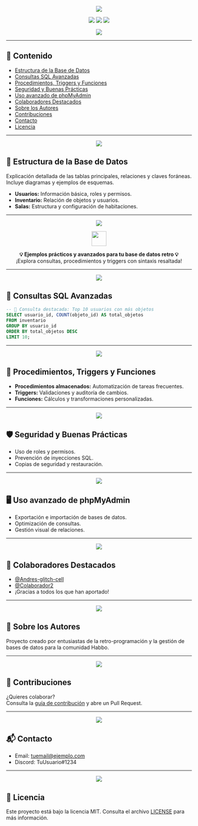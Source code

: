 <!-- Banner principal animado -->
<p align="center">
  <img src="https://capsule-render.vercel.app/api?type=waving&color=6C78AF&height=180&section=header&text=Temabbo%20Apuntes&fontSize=38&fontColor=ffffff&animation=fadeIn" />
</p>

<!-- Badges -->
<p align="center">
  <img src="https://img.shields.io/github/stars/Andres-glitch-cell/Temabbo_Apuntes?style=social" />
  <img src="https://img.shields.io/github/forks/Andres-glitch-cell/Temabbo_Apuntes?style=social" />
  <img src="https://visitor-badge.laobi.icu/badge?page_id=Andres-glitch-cell.Temabbo_Apuntes" />
</p>

<!-- Intro -->
<p align="center">
  <img src="https://readme-typing-svg.herokuapp.com/?color=6C78AF&size=25&center=true&vCenter=true&width=1000&lines=💻+Temabbo+Apuntes+para+Habbo;📚+Todo+sobre+bases+de+datos+retro;⚙️+MySQL,+Triggers,+Procedimientos+;✨+phpMyAdmin,+Consultas+y+Optimización" />
</p>

---

## 📌 Contenido

- [Estructura de la Base de Datos](#-estructura-de-la-base-de-datos)
- [Consultas SQL Avanzadas](#-consultas-sql-avanzadas)
- [Procedimientos, Triggers y Funciones](#-procedimientos-triggers-y-funciones)
- [Seguridad y Buenas Prácticas](#-seguridad-y-buenas-prácticas)
- [Uso avanzado de phpMyAdmin](#-uso-avanzado-de-phpmyadmin)
- [Colaboradores Destacados](#-colaboradores-destacados)
- [Sobre los Autores](#-sobre-los-autores)
- [Contribuciones](#-contribuciones)
- [Contacto](#-contacto)
- [Licencia](#-licencia)

---

<p align="center">
  <img src="https://capsule-render.vercel.app/api?type=waving&color=6C78AF&height=100&section=header&text=🧩%20Estructura%20de%20la%20Base%20de%20Datos&fontSize=30&fontColor=ffffff" />
</p>

## 🧩 Estructura de la Base de Datos

Explicación detallada de las tablas principales, relaciones y claves foráneas.  
Incluye diagramas y ejemplos de esquemas.

- **Usuarios:** Información básica, roles y permisos.
- **Inventario:** Relación de objetos y usuarios.
- **Salas:** Estructura y configuración de habitaciones.

---

<!-- Sección de código llamativa -->
<p align="center">
  <img src="https://img.shields.io/badge/C%C3%B3digo%20SQL-Optimizado%20y%20Colorido-6C78AF?style=for-the-badge&logo=mysql&logoColor=white" />
</p>

<p align="center">
  <img src="https://skillicons.dev/icons?i=mysql,php" height="40" />
</p>

<p align="center">
  <b>💡 Ejemplos prácticos y avanzados para tu base de datos retro 💡</b><br>
  <span>¡Explora consultas, procedimientos y triggers con sintaxis resaltada!</span>
</p>

---

<p align="center">
  <img src="https://capsule-render.vercel.app/api?type=waving&color=6C78AF&height=100&section=header&text=🧮%20Consultas%20SQL%20Avanzadas&fontSize=30&fontColor=ffffff" />
</p>

## 🧮 Consultas SQL Avanzadas

```sql
-- 🎯 Consulta destacada: Top 10 usuarios con más objetos
SELECT usuario_id, COUNT(objeto_id) AS total_objetos
FROM inventario
GROUP BY usuario_id
ORDER BY total_objetos DESC
LIMIT 10;
```

---

<p align="center">
  <img src="https://capsule-render.vercel.app/api?type=waving&color=6C78AF&height=100&section=header&text=🔧%20Procedimientos%2C%20Triggers%20y%20Funciones&fontSize=30&fontColor=ffffff" />
</p>

## 🔧 Procedimientos, Triggers y Funciones

- **Procedimientos almacenados:** Automatización de tareas frecuentes.
- **Triggers:** Validaciones y auditoría de cambios.
- **Funciones:** Cálculos y transformaciones personalizadas.

---

<p align="center">
  <img src="https://capsule-render.vercel.app/api?type=waving&color=6C78AF&height=100&section=header&text=🛡%20Seguridad%20y%20Buenas%20Prácticas&fontSize=30&fontColor=ffffff" />
</p>

## 🛡 Seguridad y Buenas Prácticas

- Uso de roles y permisos.
- Prevención de inyecciones SQL.
- Copias de seguridad y restauración.

---

<p align="center">
  <img src="https://capsule-render.vercel.app/api?type=waving&color=6C78AF&height=100&section=header&text=🖥%20Uso%20avanzado%20de%20phpMyAdmin&fontSize=30&fontColor=ffffff" />
</p>

## 🖥 Uso avanzado de phpMyAdmin

- Exportación e importación de bases de datos.
- Optimización de consultas.
- Gestión visual de relaciones.

---

<p align="center">
  <img src="https://capsule-render.vercel.app/api?type=waving&color=6C78AF&height=100&section=header&text=👥%20Colaboradores%20Destacados&fontSize=30&fontColor=ffffff" />
</p>

## 👥 Colaboradores Destacados

- [@Andres-glitch-cell](https://github.com/Andres-glitch-cell)
- [@Colaborador2](#)
- ¡Gracias a todos los que han aportado!

---

<p align="center">
  <img src="https://capsule-render.vercel.app/api?type=waving&color=6C78AF&height=100&section=header&text=🙋%20Sobre%20los%20Autores&fontSize=30&fontColor=ffffff" />
</p>

## 🙋 Sobre los Autores

Proyecto creado por entusiastas de la retro-programación y la gestión de bases de datos para la comunidad Habbo.

---

<p align="center">
  <img src="https://capsule-render.vercel.app/api?type=waving&color=6C78AF&height=100&section=header&text=🤝%20Contribuciones&fontSize=30&fontColor=ffffff" />
</p>

## 🤝 Contribuciones

¿Quieres colaborar?  
Consulta la [guía de contribución](CONTRIBUTING.md) y abre un Pull Request.

---

<p align="center">
  <img src="https://capsule-render.vercel.app/api?type=waving&color=6C78AF&height=100&section=header&text=📬%20Contacto&fontSize=30&fontColor=ffffff" />
</p>

## 📬 Contacto

- Email: tuemail@ejemplo.com
- Discord: TuUsuario#1234

---

<p align="center">
  <img src="https://capsule-render.vercel.app/api?type=waving&color=6C78AF&height=100&section=header&text=📄%20Licencia&fontSize=30&fontColor=ffffff" />
</p>

## 📄 Licencia

Este proyecto está bajo la licencia MIT. Consulta el archivo [LICENSE](LICENSE) para más información.
